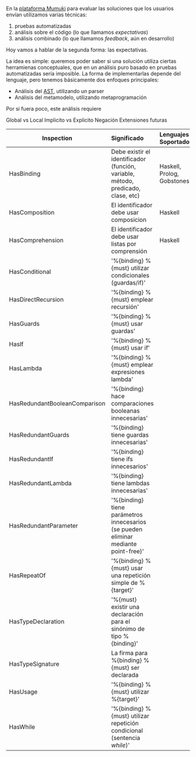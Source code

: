 En la [plataforma Mumuki](http://mumuki.io) para evaluar las soluciones que los usuarios envían utilizamos varias técnicas:

  1. pruebas automatizadas
  1. análisis sobre el código (lo que llamamos _expectativas_)
  1. análisis combinado (lo que llamamos _feedback_, aún en desarrollo)

Hoy vamos a hablar de la segunda forma: las expectativas.  

La idea es simple: queremos poder saber si una solución utiliza ciertas herramienas conceptuales, que en un análisis puro basado en pruebas automatizadas sería imposible. La forma de implementarlas depende del lenguaje, pero tenemos básicamente dos enfoques principales:

* Análisis del [AST](https://en.wikipedia.org/wiki/Abstract_syntax_tree), utilizando un parser
* Análisis del metamodelo, utilizando metaprogramación

Por si fuera poco, este análisis requiere

Global vs Local
Implicito vs Explicito
Negación
Extensiones futuras

|Inspection|Significado|Lenguajes Soportados|
|----------|:----------|:-------------------|
|HasBinding|Debe existir el identificador (función, variable, método, predicado, clase, etc)|Haskell, Prolog, Gobstones|
|HasComposition|El identificador debe usar composicion|Haskell|
|HasComprehension|El identificador debe usar listas por comprensión|Haskell|
|HasConditional| '%{binding} %{must} utilizar condicionales (guardas/if)'
|HasDirectRecursion| '%{binding} %{must} emplear recursión'
|HasGuards| '%{binding} %{must} usar guardas'
|HasIf| '%{binding} %{must} usar if'
|HasLambda| '%{binding} %{must} emplear expresiones lambda'
|HasRedundantBooleanComparison| '%{binding} hace comparaciones booleanas innecesarias'
|HasRedundantGuards| '%{binding} tiene guardas innecesarias'
|HasRedundantIf| '%{binding} tiene ifs innecesarios'
|HasRedundantLambda| '%{binding} tiene lambdas innecesarias'
|HasRedundantParameter| '%{binding} tiene parámetros innecesarios (se pueden eliminar mediante point-free)'
|HasRepeatOf| '%{binding} %{must} usar una repetición simple de %{target}'
|HasTypeDeclaration| '%{must} existir una declaración para el sinónimo de tipo %{binding}'
|HasTypeSignature| La firma para %{binding} %{must} ser declarada
|HasUsage| '%{binding} %{must} utilizar %{target}'
|HasWhile| '%{binding} %{must} utilizar repetición condicional (sentencia <i>while</i>)'
  
